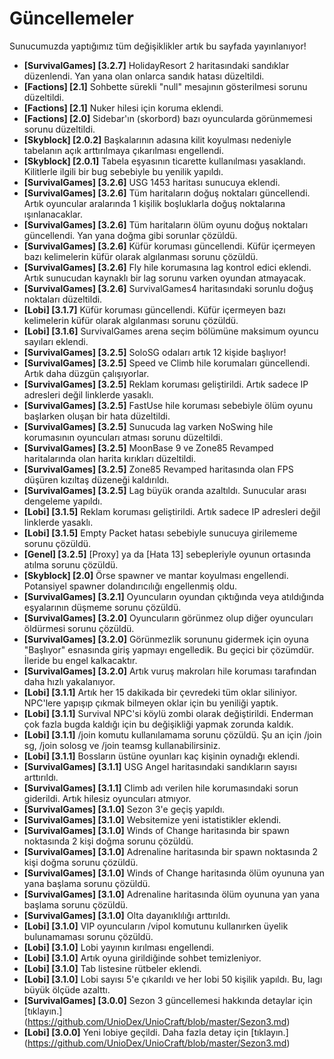 # Güncellemeler
Sunucumuzda yaptığımız tüm değişiklikler artık bu sayfada yayınlanıyor!
- __[SurvivalGames] [3.2.7]__ HolidayResort 2 haritasındaki sandıklar düzenlendi. Yan yana olan onlarca sandık hatası düzeltildi.
- __[Factions] [2.1]__ Sohbette sürekli "null" mesajının gösterilmesi sorunu düzeltildi.
- __[Factions] [2.1]__ Nuker hilesi için koruma eklendi.
- __[Factions] [2.0]__ Sidebar'ın (skorbord) bazı oyuncularda görünmemesi sorunu düzeltildi.
- __[Skyblock] [2.0.2]__ Başkalarının adasına kilit koyulması nedeniyle tabelanın açık arttırılmaya çıkarılması engellendi.
- __[Skyblock] [2.0.1]__ Tabela eşyasının ticarette kullanılması yasaklandı. Kilitlerle ilgili bir bug sebebiyle bu yenilik yapıldı.
- __[SurvivalGames] [3.2.6]__ USG 1453 haritası sunucuya eklendi.
- __[SurvivalGames] [3.2.6]__ Tüm haritaların doğuş noktaları güncellendi. Artık oyuncular aralarında 1 kişilik boşluklarla doğuş noktalarına ışınlanacaklar.
- __[SurvivalGames] [3.2.6]__ Tüm haritaların ölüm oyunu doğuş noktaları güncellendi. Yan yana doğma gibi sorunlar çözüldü.
- __[SurvivalGames] [3.2.6]__ Küfür koruması güncellendi. Küfür içermeyen bazı kelimelerin küfür olarak algılanması sorunu çözüldü.
- __[SurvivalGames] [3.2.6]__ Fly hile korumasına lag kontrol edici eklendi. Artık sunucudan kaynaklı bir lag sorunu varken oyundan atmayacak.
- __[SurvivalGames] [3.2.6]__ SurvivalGames4 haritasındaki sorunlu doğuş noktaları düzeltildi.
- __[Lobi] [3.1.7]__ Küfür koruması güncellendi. Küfür içermeyen bazı kelimelerin küfür olarak algılanması sorunu çözüldü.
- __[Lobi] [3.1.6]__ SurvivalGames arena seçim bölümüne maksimum oyuncu sayıları eklendi.
- __[SurvivalGames] [3.2.5]__ SoloSG odaları artık 12 kişide başlıyor!
- __[SurvivalGames] [3.2.5]__ Speed ve Climb hile korumaları güncellendi. Artık daha düzgün çalışıyorlar.
- __[SurvivalGames] [3.2.5]__ Reklam koruması geliştirildi. Artık sadece IP adresleri değil linklerde yasaklı.
- __[SurvivalGames] [3.2.5]__ FastUse hile koruması sebebiyle ölüm oyunu başlarken oluşan bir hata düzeltildi.
- __[SurvivalGames] [3.2.5]__ Sunucuda lag varken NoSwing hile korumasının oyuncuları atması sorunu düzeltildi.
- __[SurvivalGames] [3.2.5]__ MoonBase 9 ve Zone85 Revamped haritalarında olan harita kırıkları düzeltildi.
- __[SurvivalGames] [3.2.5]__ Zone85 Revamped haritasında olan FPS düşüren kızıltaş düzeneği kaldırıldı.
- __[SurvivalGames] [3.2.5]__ Lag büyük oranda azaltıldı. Sunucular arası dengeleme yapıldı.
- __[Lobi] [3.1.5]__ Reklam koruması geliştirildi. Artık sadece IP adresleri değil linklerde yasaklı.
- __[Lobi] [3.1.5]__ Empty Packet hatası sebebiyle sunucuya girilememe sorunu çözüldü.
- __[Genel] [3.2.5]__ [Proxy] ya da [Hata 13] sebepleriyle oyunun ortasında atılma sorunu çözüldü.
- __[Skyblock] [2.0]__ Örse spawner ve mantar koyulması engellendi. Potansiyel spawner dolandırıcılığı engellenmiş oldu. 
- __[SurvivalGames] [3.2.1]__ Oyuncuların oyundan çıktığında veya atıldığında eşyalarının düşmeme sorunu çözüldü.
- __[SurvivalGames] [3.2.0]__ Oyuncuların görünmez olup diğer oyuncuları öldürmesi sorunu çözüldü.
- __[SurvivalGames] [3.2.0]__ Görünmezlik sorununu gidermek için oyuna "Başlıyor" esnasında giriş yapmayı engelledik. Bu geçici bir çözümdür. İleride bu engel kalkacaktır.
- __[SurvivalGames] [3.2.0]__ Artık vuruş makroları hile koruması tarafından daha hızlı yakalanıyor.
- __[Lobi] [3.1.1]__ Artık her 15 dakikada bir çevredeki tüm oklar siliniyor. NPC'lere yapışıp çıkmak bilmeyen oklar için bu yeniliği yaptık.
- __[Lobi] [3.1.1]__ Survival NPC'si köylü zombi olarak değiştirildi. Enderman çok fazla bugda kaldığı için bu değişikliği yapmak zorunda kaldık.
- __[Lobi] [3.1.1]__ /join komutu kullanılamama sorunu çözüldü. Şu an için /join sg, /join solosg ve /join teamsg kullanabilirsiniz.
- __[Lobi] [3.1.1]__ Bossların üstüne oyunları kaç kişinin oynadığı eklendi.
- __[SurvivalGames] [3.1.1]__ USG Angel haritasındaki sandıkların sayısı arttırıldı.
- __[SurvivalGames] [3.1.1]__ Climb adı verilen hile korumasındaki sorun giderildi. Artık hilesiz oyuncuları atmıyor.
- __[SurvivalGames] [3.1.0]__ Sezon 3'e geçiş yapıldı.
- __[SurvivalGames] [3.1.0]__ Websitemize yeni istatistikler eklendi.
- __[SurvivalGames] [3.1.0]__ Winds of Change haritasında bir spawn noktasında 2 kişi doğma sorunu çözüldü.
- __[SurvivalGames] [3.1.0]__ Adrenaline haritasında bir spawn noktasında 2 kişi doğma sorunu çözüldü.
- __[SurvivalGames] [3.1.0]__ Winds of Change haritasında ölüm oyununa yan yana başlama sorunu çözüldü.
- __[SurvivalGames] [3.1.0]__ Adrenaline haritasında ölüm oyununa yan yana başlama sorunu çözüldü.
- __[SurvivalGames] [3.1.0]__ Olta dayanıklılığı arttırıldı.
- __[Lobi] [3.1.0]__ VIP oyuncuların /vipol komutunu kullanırken üyelik bulunamaması sorunu çözüldü.
- __[Lobi] [3.1.0]__ Lobi yayının kırılması engellendi.
- __[Lobi] [3.1.0]__ Artık oyuna girildiğinde sohbet temizleniyor.
- __[Lobi] [3.1.0]__ Tab listesine rütbeler eklendi.
- __[Lobi] [3.1.0]__ Lobi sayısı 5'e çıkarıldı ve her lobi 50 kişilik yapıldı. Bu, lagı büyük ölçüde azalttı.
- __[SurvivalGames] [3.0.0]__ Sezon 3 güncellemesi hakkında detaylar için [tıklayın.] (https://github.com/UnioDex/UnioCraft/blob/master/Sezon3.md)
- __[Lobi] [3.0.0]__ Yeni lobiye geçildi. Daha fazla detay için [tıklayın.] (https://github.com/UnioDex/UnioCraft/blob/master/Sezon3.md)
